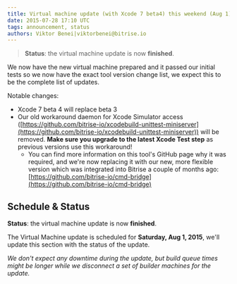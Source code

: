 ```yaml
---
title: Virtual machine update (with Xcode 7 beta4) this weekend (Aug 1)
date: 2015-07-28 17:10 UTC
tags: announcement, status
authors: Viktor Benei|viktorbenei@bitrise.io
---
```


> **Status**: the virtual machine update is now **finished**.

We now have the new virtual machine prepared and it
passed our initial tests so we now have the exact tool
version change list, we expect this to be the complete list of updates.

Notable changes:

* Xcode 7 beta 4 will replace beta 3
* Our old workaround daemon for Xcode Simulator access ([https://github.com/bitrise-io/xcodebuild-unittest-miniserver](https://github.com/bitrise-io/xcodebuild-unittest-miniserver)) will be removed. **Make sure you upgrade to the latest Xcode Test step** as previous versions use this workaround!
    * You can find more information on this tool's GitHub page why it was required, and we're now replacing it with our new, more flexible version which was integrated into Bitrise a couple of months ago: [https://github.com/bitrise-io/cmd-bridge](https://github.com/bitrise-io/cmd-bridge)


## Schedule & Status

**Status**: the virtual machine update is now **finished**.

The Virtual Machine update is scheduled for **Saturday, Aug 1, 2015**,
we'll update this section with the status of the update.

*We don't expect any downtime during the update, but build queue
times might be longer while we disconnect a set of
builder machines for the update.*

